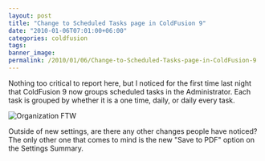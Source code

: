 ```yaml
---
layout: post
title: "Change to Scheduled Tasks page in ColdFusion 9"
date: "2010-01-06T07:01:00+06:00"
categories: coldfusion 
tags: 
banner_image: 
permalink: /2010/01/06/Change-to-Scheduled-Tasks-page-in-ColdFusion-9
---
```


Nothing too critical to report here, but I noticed for the first time last night that ColdFusion 9 now groups scheduled tasks in the Administrator. Each task is grouped by whether it is a one time, daily, or daily every task. 

<img src="https://static.raymondcamden.com/images/tasklist.png" title="Organization FTW" />

Outside of new settings, are there any other changes people have noticed? The only other one that comes to mind is the new "Save to PDF" option on the Settings Summary.